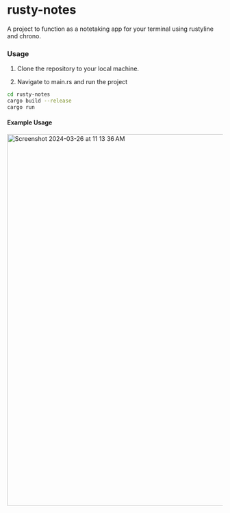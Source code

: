 # rusty-notes

A project to function as a notetaking app for your terminal using rustyline and chrono. 

### Usage 

1. Clone the repository to your local machine. 

2. Navigate to main.rs and run the project
```sh
cd rusty-notes
cargo build --release 
cargo run
```

#### Example Usage
<img width="869" alt="Screenshot 2024-03-26 at 11 13 36 AM" src="https://github.com/shankarchawla1776/rusty-notes/assets/139474458/5c97eef6-d53a-4a1b-8a26-9f9cfa01494b">
